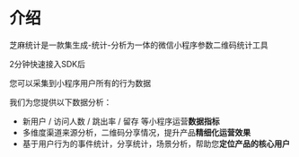 # 介绍

芝麻统计是一款集生成-统计-分析为一体的微信小程序参数二维码统计工具

2分钟快速接入SDK后

您可以采集到小程序用户所有的行为数据

我们为您提供以下数据分析：

* 新用户 / 访问人数 / 跳出率 / 留存 等小程序运营**数据指标**
* 多维度渠道来源分析，二维码分享情况，提升产品**精细化运营效果**
* 基于用户行为的事件统计，分享统计，场景分析，帮助您**定位产品的核心用户**





